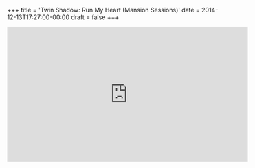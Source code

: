 +++
title = 'Twin Shadow: Run My Heart (Mansion Sessions)'
date = 2014-12-13T17:27:00-00:00
draft = false
+++

<iframe width="560" height="315" src="https://www.youtube.com/embed/xmxcIzAHCmc?si=LM4AI-4ht_oa4QDa" title="YouTube video player" frameborder="0" allow="accelerometer; autoplay; clipboard-write; encrypted-media; gyroscope; picture-in-picture; web-share" referrerpolicy="strict-origin-when-cross-origin" allowfullscreen></iframe>
